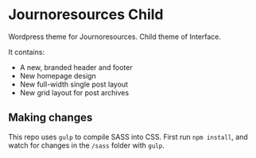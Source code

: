 Journoresources Child
=====================

Wordpress theme for Journoresources. Child theme of Interface.

It contains:

- A new, branded header and footer
- New homepage design
- New full-width single post layout
- New grid layout for post archives

Making changes
--------------

This repo uses `gulp` to compile SASS into CSS. First run `npm install`, and watch for changes in the `/sass` folder with `gulp`.